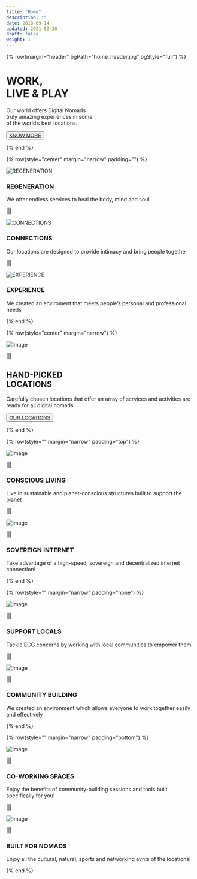 ```yaml
---
title: "Home"
description: ""
date: 2018-09-14
updated: 2021-02-20
draft: false
weight: 1
---
```


<!-- section 1 (header) -->

{% row(margin="header" bgPath="home_header.jpg" bgStyle="full") %}

# WORK, <br> LIVE & PLAY

Our world offers Digital Nomads <br /> truly amazing experiences in some <br /> of the world’s best locations.

<button>[KNOW MORE](/)</button>

{% end %}

<!-- section 2  -->

{% row(style="center" margin="narrow" padding="") %}

![REGENERATION](RGAsset10.png#medium)

### **REGENERATION**

We offer endless services to heal the body, mind and soul

|||

![CONNECTIONS](RGAsset11.png#medium)

### **CONNECTIONS**

Our locations are designed to provide intimacy and bring people together

|||

![EXPERIENCE](RGAsset12.png#medium)

### **EXPERIENCE**

Me created an enviroment that meets people’s personal and professional needs

{% end %}

<!-- section 3 -->

{% row(style="center" margin="narrow") %}

![Image](RGAsset13.png)

|||

## HAND-PICKED <br /> LOCATIONS

Carefully chosen locations that offer an array of services and activities are ready for all digital nomads

<button>[OUR LOCATIONS](/)</button>

{% end %}

<!-- section 4 -->

{% row(style="" margin="narrow" padding="top") %}

![Image](RGAsset14.png#sm#mx-auto)

|||

### **CONSCIOUS LIVING**

Live in sustainable and planet-conscious structures built to support the planet

|||

![Image](RGAsset15.png#sm#mx-auto)

|||

### **SOVEREIGN INTERNET**

Take advantage of a high-speed, sovereign and decentralized internet connection!

{% end %}

<!-- section 4-2-->

{% row(style="" margin="narrow" padding="none") %}

![Image](RGAsset16.png#sm#mx-auto)

|||

### **SUPPORT LOCALS**

Tackle ECG concerns by working with local communities to empower them

|||

![Image](RGAsset17.png#sm#mx-auto)

|||

### **COMMUNITY BUILDING**

We created an environment which allows everyone to work together easily and effectively

{% end %}

<!-- section 4-3-->

{% row(style="" margin="narrow" padding="bottom") %}

![Image](RGAsset18.png#sm#mx-auto)

|||

### **CO-WORKING SPACES**

Enjoy the benefits of community-building sessions and tools built specifically for you!

|||

![Image](RGAsset19.png#sm#mx-auto)

|||

### **BUILT FOR NOMADS**

Enjoy all the cultural, natural, sports and networking evnts of the locations!

{% end %}